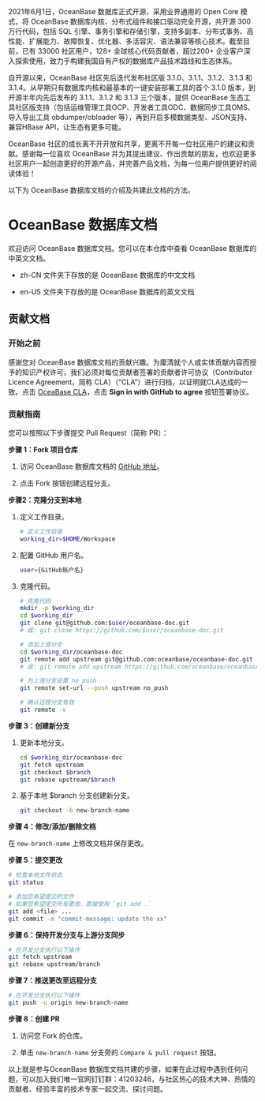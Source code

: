 2021年6月1日，OceanBase 数据库正式开源，采用业界通用的 Open Core 模式，将 OceanBase 数据库内核、分布式组件和接口驱动完全开源，共开源 300 万行代码，包括 SQL 引擎、事务引擎和存储引擎，支持多副本、分布式事务、高性能、扩展能力、故障恢复、优化器、多活容灾、语法兼容等核心技术。截至目前，已有 33000 社区用户，128+ 全球核心代码贡献者，超过200+ 企业客户深入探索使用，致力于构建我国自有产权的数据库产品技术路线和生态体系。

自开源以来，OceanBase 社区先后迭代发布社区版 3.1.0、3.1.1、3.1.2、3.1.3 和 3.1.4。从早期只有数据库内核和最基本的一键安装部署工具的首个 3.1.0 版本，到开源半年内先后发布的 3.1.1、3.1.2 和 3.1.3 三个版本，提供 OceanBase 生态工具社区版支持（包括运维管理工具OCP、开发者工具ODC、数据同步工具OMS、导入导出工具 obdumper/obloader 等），再到开启多模数据类型、JSON支持、兼容HBase API，让生态有更多可能。

OceanBase 社区的成长离不开开放和共享，更离不开每一位社区用户的建议和贡献。感谢每一位喜欢 OceanBase 并为其提出建议、作出贡献的朋友，也欢迎更多社区用户一起创造更好的开源产品，并完善产品文档，为每一位用户提供更好的阅读体验！

以下为 OceanBase 数据库文档的介绍及共建此文档的方法。

# OceanBase 数据库文档

欢迎访问 OceanBase 数据库文档。您可以在本仓库中查看 OceanBase 数据库的中英文文档。

* zh-CN 文件夹下存放的是 OceanBase 数据库的中文文档

* en-US 文件夹下存放的是 OceanBase 数据库的英文文档

## 贡献文档

### 开始之前

感谢您对 OceanBase 数据库文档的贡献兴趣。为厘清就个人或实体贡献内容而授予的知识产权许可，我们必须对每位贡献者签署的贡献者许可协议（Contributor Licence Agreement，简称 CLA）（“CLA”）进行归档，以证明就CLA达成的一致。点击 [OceaBase CLA](https://cla-assistant.io/oceanbase/oceanbase?pullRequest=108)，点击 **Sign in with GitHub to agree** 按钮签署协议。

### 贡献指南

您可以按照以下步骤提交 Pull Request（简称 PR）：

**步骤 1：Fork 项目仓库**

1. 访问 OceanBase 数据库文档的 [GitHub 地址](https://github.com/oceanbase/oceanbase-doc)。

2. 点击 Fork 按钮创建远程分支。

**步骤2：克隆分支到本地**

1. 定义工作目录。

   ```bash
   # 定义工作目录
   working_dir=$HOME/Workspace
   ```

2. 配置 GitHub 用户名。

   ```bash
   user={GitHub账户名}
   ```

3. 克隆代码。

   ```bash
   # 克隆代码
   mkdir -p $working_dir
   cd $working_dir
   git clone git@github.com:$user/oceanbase-doc.git
   # 或: git clone https://github.com/$user/oceanbase-doc.git
   
   # 添加上游分支
   cd $working_dir/oceanbase-doc
   git remote add upstream git@github.com:oceanbase/oceanbase-doc.git
   # 或: git remote add upstream https://github.com/oceanbase/oceanbase-doc.git
   
   # 为上游分支设置 no_push
   git remote set-url --push upstream no_push
   
   # 确认远程分支有效
   git remote -v
   ```

**步骤 3：创建新分支**

1. 更新本地分支。

   ```bash
   cd $working_dir/oceanbase-doc
   git fetch upstream
   git checkout $branch
   git rebase upstream/$branch
   ```

2. 基于本地 $branch 分支创建新分支。

   ```bash
   git checkout -b new-branch-name
   ```

**步骤 4：修改/添加/删除文档**

在 `new-branch-name` 上修改文档并保存更改。

**步骤 5：提交更改**

```bash
# 检查本地文件状态
git status

# 添加您希望提交的文件
# 如果您希望提交所有更改，直接使用 `git add .`
git add <file> ... 
git commit -m "commit-message: update the xx"
```

**步骤 6：保持开发分支与上游分支同步**

```bash
# 在开发分支执行以下操作
git fetch upstream
git rebase upstream/branch
```

**步骤 7：推送更改至远程分支**

```bash
# 在开发分支执行以下操作
git push -u origin new-branch-name
```

**步骤 8：创建 PR**

1. 访问您 Fork 的仓库。

2. 单击 `new-branch-name` 分支旁的 `Compare & pull request` 按钮。

以上就是参与OceanBase 数据库文档共建的步骤，如果在此过程中遇到任何问题，可以加入我们唯一官网钉钉群：41203246，与社区热心的技术大神、热情的贡献者、经验丰富的技术专家一起交流、探讨问题。
